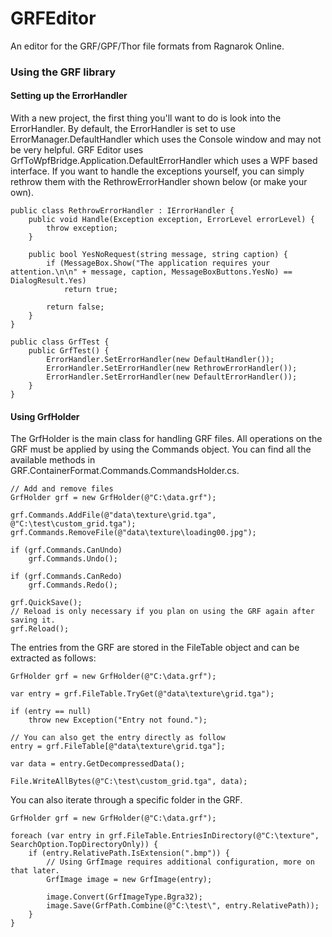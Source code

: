 # GRFEditor
An editor for the GRF/GPF/Thor file formats from Ragnarok Online.

### Using the GRF library
#### Setting up the ErrorHandler
With a new project, the first thing you'll want to do is look into the ErrorHandler.
By default, the ErrorHandler is set to use ErrorManager.DefaultHandler which uses the Console window and may not be very helpful.
GRF Editor uses GrfToWpfBridge.Application.DefaultErrorHandler which uses a WPF based interface.
If you want to handle the exceptions yourself, you can simply rethrow them with the RethrowErrorHandler shown below (or make your own).
```
public class RethrowErrorHandler : IErrorHandler {
	public void Handle(Exception exception, ErrorLevel errorLevel) {
		throw exception;
	}

	public bool YesNoRequest(string message, string caption) {
		if (MessageBox.Show("The application requires your attention.\n\n" + message, caption, MessageBoxButtons.YesNo) == DialogResult.Yes)
			return true;

		return false;
	}
}

public class GrfTest {
	public GrfTest() {
		ErrorHandler.SetErrorHandler(new DefaultHandler());
		ErrorHandler.SetErrorHandler(new RethrowErrorHandler());
		ErrorHandler.SetErrorHandler(new DefaultErrorHandler());
	}
}
```
#### Using GrfHolder
The GrfHolder is the main class for handling GRF files. All operations on the GRF must be applied by using the Commands object. You can find all the available methods in GRF.ContainerFormat.Commands.CommandsHolder.cs.
```
// Add and remove files
GrfHolder grf = new GrfHolder(@"C:\data.grf");

grf.Commands.AddFile(@"data\texture\grid.tga", @"C:\test\custom_grid.tga");
grf.Commands.RemoveFile(@"data\texture\loading00.jpg");

if (grf.Commands.CanUndo)
	grf.Commands.Undo();

if (grf.Commands.CanRedo)
	grf.Commands.Redo();

grf.QuickSave();
// Reload is only necessary if you plan on using the GRF again after saving it.
grf.Reload();
```

The entries from the GRF are stored in the FileTable object and can be extracted as follows:
```
GrfHolder grf = new GrfHolder(@"C:\data.grf");

var entry = grf.FileTable.TryGet(@"data\texture\grid.tga");

if (entry == null)
	throw new Exception("Entry not found.");

// You can also get the entry directly as follow
entry = grf.FileTable[@"data\texture\grid.tga"];

var data = entry.GetDecompressedData();

File.WriteAllBytes(@"C:\test\custom_grid.tga", data);
```

You can also iterate through a specific folder in the GRF.
```
GrfHolder grf = new GrfHolder(@"C:\data.grf");

foreach (var entry in grf.FileTable.EntriesInDirectory(@"C:\texture", SearchOption.TopDirectoryOnly)) {
	if (entry.RelativePath.IsExtension(".bmp")) {
		// Using GrfImage requires additional configuration, more on that later.
		GrfImage image = new GrfImage(entry);

		image.Convert(GrfImageType.Bgra32);
		image.Save(GrfPath.Combine(@"C:\test\", entry.RelativePath));
	}
}
```

